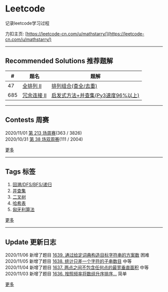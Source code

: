 # Leetcode
记录leetcode学习过程 

力扣主页: [https://leetcode-cn.com/u/mathstarry/](https://leetcode-cn.com/u/mathstarry/)

---
## Recommended Solutions 推荐题解
| # | 题名 | 题解 |
| -- | -- | -- |
| 47 | [全排列 II](https://github.com/Mathstarry/Leetcode/tree/master/problems/0047_permuteUnique) | [排列组合(查全/去重)](https://github.com/Mathstarry/Leetcode/blob/master/problems/0047_permuteUnique/ideas.md) |
| 685 | [冗余连接 II](https://github.com/Mathstarry/Leetcode/tree/master/problems/0685_findRedundantDirectedConnection) | [启发式方法+并查集(Py3速度96%以上)](https://leetcode-cn.com/problems/redundant-connection-ii/solution/qi-fa-shi-fang-fa-bing-cha-ji-py3su-du-96yi-shang-/) |

---

## Contests 周赛
2020/11/01 [第 213 场周赛](https://github.com/Mathstarry/Leetcode/blob/master/contests/overview/weekly/weekly_213.md)(363 / 3826)  
2020/10/31 [第 38 场双周赛](https://github.com/Mathstarry/Leetcode/blob/master/contests/overview/biweekly/biweekly_038.md)(111 / 2004)

[更多](https://github.com/Mathstarry/Leetcode/blob/master/contests/overview/README.md)

---
## Tags 标签
1. [回溯/DFS/BFS/递归](https://github.com/Mathstarry/Leetcode/tree/master/tags/trackback_DFS_BFS_recursion)  
2. [并查集](https://github.com/Mathstarry/Leetcode/blob/master/tags/unionfind/README.md)
3. [二叉树](https://github.com/Mathstarry/Leetcode/tree/master/tags/binary-tree)
4. [哈希表](https://github.com/Mathstarry/Leetcode/tree/master/tags/hashMap)
5. [匈牙利算法](https://github.com/Mathstarry/Leetcode/tree/master/tags/bipartite-graph)

[更多](https://github.com/Mathstarry/Leetcode/tree/master/tags)

---
## Update 更新日志
2020/11/06 新增了题目 [1639. 通过给定词典构造目标字符串的方案数](https://github.com/Mathstarry/Leetcode/tree/master/problems/1639_numWays) 困难   
2020/11/05 新增了题目 [1638. 统计只差一个字符的子串数目](https://github.com/Mathstarry/Leetcode/tree/master/problems/1638_countSubstrings) 中等   
2020/11/04 新增了题目 [1637. 两点之间不包含任何点的最宽垂直面积](https://github.com/Mathstarry/Leetcode/tree/master/problems/1637_maxWidthOfVerticalArea) 中等   
2020/11/03 新增了题目 [1636. 按照频率将数组升序排序...](https://github.com/Mathstarry/Leetcode/tree/master/problems/1636_frequencySort) 简单   

[更多](https://github.com/Mathstarry/Leetcode/blob/master/UPDATE.md#Update)
